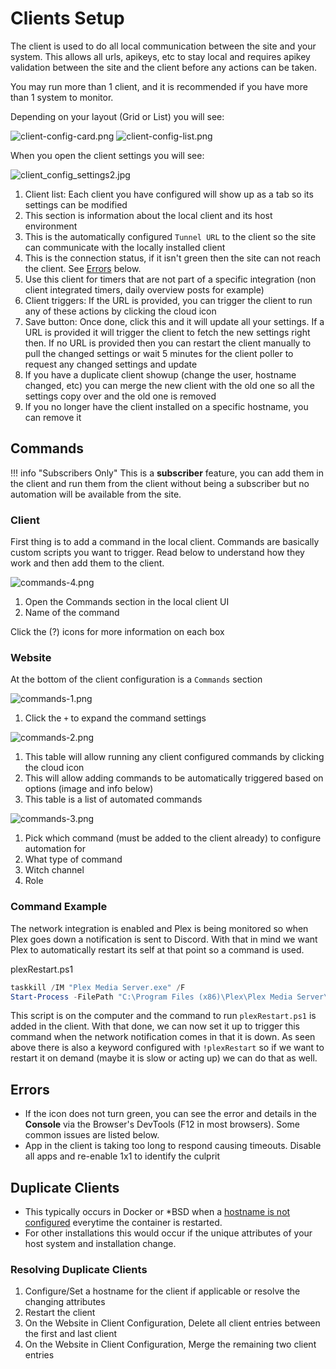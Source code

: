 # Clients Setup

The client is used to do all local communication between the site and your system. This allows all urls, apikeys, etc to stay local and requires apikey validation between the site and the client before any actions can be taken.

You may run more than 1 client, and it is recommended if you have more than 1 system to monitor.

Depending on your layout (Grid or List) you will see:

![client-config-card.png](../../assets/screenshots/website/client-config-card.png) ![client-config-list.png](../../assets/screenshots/website/client-config-list.png)

When you open the client settings you will see:

![client_config_settings2.jpg](../../assets/screenshots/website/client_config_settings2.jpg)

1. Client list: Each client you have configured will show up as a tab so its settings can be modified
2. This section is information about the local client and its host environment
3. This is the automatically configured `Tunnel URL` to the client so the site can communicate with the locally installed client
4. This is the connection status, if it isn't green then the site can not reach the client. See [Errors](#errors) below.
5. Use this client for timers that are not part of a specific integration (non client integrated timers, daily overview posts for example)
6. Client triggers: If the URL is provided, you can trigger the client to run any of these actions by clicking the cloud icon
7. Save button: Once done, click this and it will update all your settings. If a URL is provided it will trigger the client to fetch the new settings right then. If no URL is provided then you can restart the client manually to pull the changed settings or wait 5 minutes for the client poller to request any changed settings and update
8. If you have a duplicate client showup (change the user, hostname changed, etc) you can merge the new client with the old one so all the settings copy over and the old one is removed
9. If you no longer have the client installed on a specific hostname, you can remove it

## Commands

!!! info "Subscribers Only"
     This is a **subscriber** feature, you can add them in the client and run them from the client without being a subscriber but no automation will be available from the site.

### Client

First thing is to add a command in the local client. Commands are basically custom scripts you want to trigger. Read below to understand how they work and then add them to the client.

 ![commands-4.png](../../assets/screenshots/website/commands-4.png)

 1. Open the Commands section in the local client UI
 2. Name of the command

 Click the (?) icons for more information on each box

### Website

At the bottom of the client configuration is a `Commands` section

 ![commands-1.png](../../assets/screenshots/website/commands-1.png)

 1. Click the `+` to expand the command settings

 ![commands-2.png](../../assets/screenshots/website/commands-2.png)

1. This table will allow running any client configured commands by clicking the cloud icon
2. This will allow adding commands to be automatically triggered based on options (image and info below)
3. This table is a list of automated commands

![commands-3.png](../../assets/screenshots/website/commands-3.png)

1. Pick which command (must be added to the client already) to configure automation for
2. What type of command
3. Witch channel
4. Role

### Command Example

The network integration is enabled and Plex is being monitored so when Plex goes down a notification is sent to Discord. With that in mind we want Plex to automatically restart its self at that point so a command is used.

plexRestart.ps1

```powershell
taskkill /IM "Plex Media Server.exe" /F
Start-Process -FilePath "C:\Program Files (x86)\Plex\Plex Media Server\Plex Media Server.exe"
```

This script is on the computer and the command to run `plexRestart.ps1` is added in the client. With that done, we can now set it up to trigger this command when the network notification comes in that it is down. As seen above there is also a keyword configured with `!plexRestart` so if we want to restart it on demand (maybe it is slow or acting up) we can do that as well.

## Errors

- If the icon does not turn green, you can see the error and details in the **Console** via the Browser's DevTools (F12 in most browsers). Some common issues are listed below.
- App in the client is taking too long to respond causing timeouts. Disable all apps and re-enable 1x1 to identify the culprit

## Duplicate Clients

- This typically occurs in Docker or \*BSD when a [hostname is not configured](../../pages/client/configuration.md#hostname) everytime the container is restarted.
- For other installations this would occur if the unique attributes of your host system and installation change.

### Resolving Duplicate Clients

1. Configure/Set a hostname for the client if applicable or resolve the changing attributes
1. Restart the client
1. On the Website in Client Configuration, Delete all client entries between the first and last client
1. On the Website in Client Configuration, Merge the remaining two client entries
